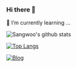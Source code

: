 ### Hi there 👋
🌱 I’m currently learning ...

![Sangwoo's github stats](https://github-readme-stats.vercel.app/api?username=nr97819&show_icons=true&theme=merko)

[![Top Langs](https://github-readme-stats.vercel.app/api/top-langs/?username=nr97819&layout=compact&exclude_repo=cheese10yun.github.io,Yun-Blog,intellij-settings)](https://github.com/anuraghazra/github-readme-stats)

[![Blog](https://img.shields.io/badge/Blog-soonang2.tistory.com-green.svg)](https://soonang2.tistory.com/?page=1)

<!--
**nr97819/nr97819** is a ✨ _special_ ✨ repository because its `README.md` (this file) appears on your GitHub profile.

Here are some ideas to get you started:

